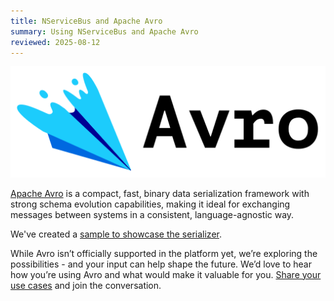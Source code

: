```yaml
---
title: NServiceBus and Apache Avro
summary: Using NServiceBus and Apache Avro
reviewed: 2025-08-12
---
```


![](avro-logo.png)

[Apache Avro](https://avro.apache.org/) is a compact, fast, binary data serialization framework with strong schema evolution capabilities, making it ideal for exchanging messages between systems in a consistent, language-agnostic way.

We've created a [sample to showcase the serializer](/samples/serializers/avro/).

While Avro isn’t officially supported in the platform yet, we’re exploring the possibilities - and your input can help shape the future. We’d love to hear how you’re using Avro and what would make it valuable for you. [Share your use cases](https://github.com/Particular/NServiceBus/issues/7397) and join the conversation.